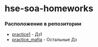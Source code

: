 # hse-soa-homeworks

### Расположение в репозитории
- [practice1](./practice1/) - Дз1
- [practice_mafia](./practice_mafia/) - Остальные Дз
